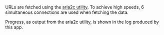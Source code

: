 URLs are fetched using the <a
href="http://aria2.sourceforge.net/">aria2c utility</a>. To achieve
high speeds, 6 simultaneous connections are used when fetching the
data.

Progress, as output from the aria2c utility, is shown in the log
produced by this app.
